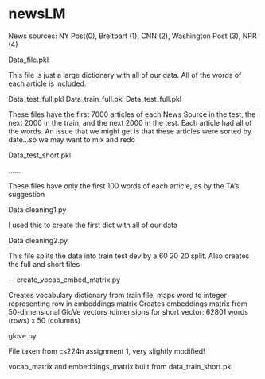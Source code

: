 # newsLM

News sources: NY Post(0), Breitbart (1), CNN (2), Washington Post (3), NPR (4)


Data_file.pkl

This file is just a large dictionary with all of our data. All of the words of each article is included.

Data_test_full.pkl
Data_train_full.pkl
Data_test_full.pkl


These files have the first 7000 articles of each News Source in the test, the next 2000 in the train, and the next 2000 in the test. Each article had all of the words. An issue that we might get is that these articles were sorted by date...so we may want to mix and redo




Data_test_short.pkl

……

These files have only the first 100 words of each article, as by the TA’s suggestion


Data cleaning1.py

I used this to create the first dict with all of our data

Data cleaning2.py

This file splits the data into train test dev by a 60 20 20 split. Also creates the full and short files


--
create_vocab_embed_matrix.py 

Creates vocabulary dictionary from train file, maps word to integer representing row in embeddings matrix
Creates embeddings matrix from 50-dimensional GloVe vectors (dimensions for short vector: 62801 words (rows) x 50 (columns)

glove.py

File taken from cs224n assignment 1, very slightly modified!


vocab_matrix and embeddings_matrix built from data_train_short.pkl
